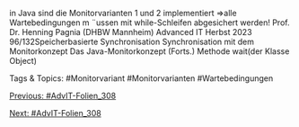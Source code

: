 in Java sind die Monitorvarianten 1 und 2 implementiert
⇒alle Wartebedingungen m ¨ussen mit while-Schleifen abgesichert werden!
Prof. Dr. Henning Pagnia (DHBW Mannheim) Advanced IT Herbst 2023 96/132Speicherbasierte Synchronisation Synchronisation mit dem Monitorkonzept
Das Java-Monitorkonzept (Forts.)
Methode wait(der Klasse Object)

   Tags & Topics:
   #Monitorvariant
   #Monitorvarianten
   #Wartebedingungen

[Previous: #AdvIT-Folien_308](AdvIT-Folien_308.md)

[Next: #AdvIT-Folien_308](AdvIT-Folien_308.md)